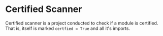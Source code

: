 # Certified Scanner
Certified scanner is a project conducted to check if a module is certified. That is, itself is marked `certfied = True` and all it's imports.


